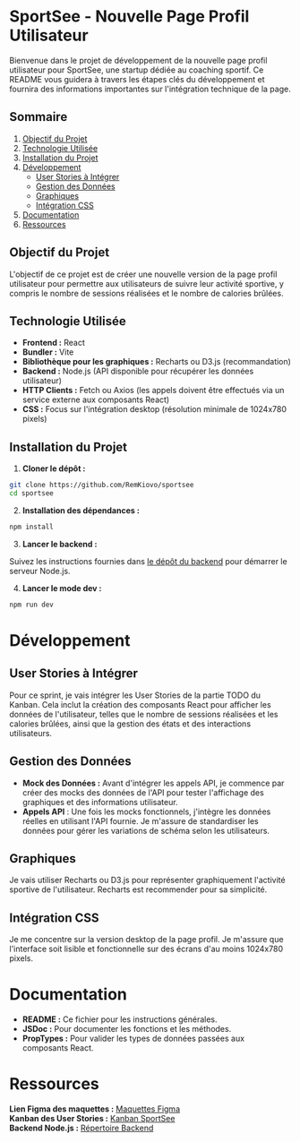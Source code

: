 # SportSee - Nouvelle Page Profil Utilisateur

Bienvenue dans le projet de développement de la nouvelle page profil utilisateur pour SportSee, une startup dédiée au coaching sportif. Ce README vous guidera à travers les étapes clés du développement et fournira des informations importantes sur l'intégration technique de la page.

## Sommaire

1. [Objectif du Projet](#objectif-du-projet)
2. [Technologie Utilisée](#technologie-utilisée)
3. [Installation du Projet](#installation-du-projet)
4. [Développement](#développement)
   - [User Stories à Intégrer](#user-stories-à-intégrer)
   - [Gestion des Données](#gestion-des-données)
   - [Graphiques](#graphiques)
   - [Intégration CSS](#intégration-css)
5. [Documentation](#documentation)
6. [Ressources](#ressources)

## Objectif du Projet

L'objectif de ce projet est de créer une nouvelle version de la page profil utilisateur pour permettre aux utilisateurs de suivre leur activité sportive, y compris le nombre de sessions réalisées et le nombre de calories brûlées.

## Technologie Utilisée

- **Frontend :** React
- **Bundler :** Vite
- **Bibliothèque pour les graphiques :** Recharts ou D3.js (recommandation)
- **Backend :** Node.js (API disponible pour récupérer les données utilisateur)
- **HTTP Clients :** Fetch ou Axios (les appels doivent être effectués via un service externe aux composants React)
- **CSS :** Focus sur l'intégration desktop (résolution minimale de 1024x780 pixels)

## Installation du Projet

1. **Cloner le dépôt :**

```bash
git clone https://github.com/RemKiovo/sportsee
cd sportsee
```

2. **Installation des dépendances :**

```bash
npm install
```

3. **Lancer le backend :**

Suivez les instructions fournies dans [le dépôt du backend](https://github.com/OpenClassrooms-Student-Center/P9-front-end-dashboard) pour démarrer le serveur Node.js.

4. **Lancer le mode dev :**

```bash
npm run dev
```

# Développement

## User Stories à Intégrer

Pour ce sprint, je vais intégrer les User Stories de la partie TODO du Kanban. Cela inclut la création des composants React pour afficher les données de l'utilisateur, telles que le nombre de sessions réalisées et les calories brûlées, ainsi que la gestion des états et des interactions utilisateurs.

## Gestion des Données

- **Mock des Données :** Avant d'intégrer les appels API, je commence par créer des mocks des données de l'API pour tester l'affichage des graphiques et des informations utilisateur.
- **Appels API** : Une fois les mocks fonctionnels, j'intègre les données réelles en utilisant l'API fournie. Je m'assure de standardiser les données pour gérer les variations de schéma selon les utilisateurs.

## Graphiques

Je vais utiliser Recharts ou D3.js pour représenter graphiquement l'activité sportive de l'utilisateur. Recharts est recommender pour sa simplicité.

## Intégration CSS

Je me concentre sur la version desktop de la page profil. Je m'assure que l'interface soit lisible et fonctionnelle sur des écrans d'au moins 1024x780 pixels.

# Documentation

- **README :** Ce fichier pour les instructions générales.
- **JSDoc :** Pour documenter les fonctions et les méthodes.
- **PropTypes :** Pour valider les types de données passées aux composants React.

# Ressources

**Lien Figma des maquettes :** [Maquettes Figma](https://www.figma.com/file/BMomGVZqLZb811mDMShpLu/UI-design-Sportify-FR?node-id=0%3A1)<br/>
**Kanban des User Stories :** [Kanban SportSee](https://www.notion.so/openclassrooms/Copy-of-Dev4U-projet-Learn-Home-6686aa4b5f44417881a4884c9af5669e)<br/>
**Backend Node.js :** [Répertoire Backend](https://github.com/OpenClassrooms-Student-Center/P9-front-end-dashboard)<br/>
